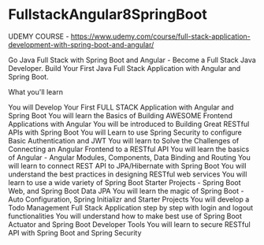 # FullstackAngular8SpringBoot

UDEMY COURSE - https://www.udemy.com/course/full-stack-application-development-with-spring-boot-and-angular/

Go Java Full Stack with Spring Boot and Angular - Become a Full Stack Java Developer. Build Your First Java Full Stack Application with Angular and Spring Boot.

What you'll learn

You will Develop Your First FULL STACK Application with Angular and Spring Boot
You will learn the Basics of Building AWESOME Frontend Applications with Angular
You will be introduced to Building Great RESTful APIs with Spring Boot
You will Learn to use Spring Security to configure Basic Authentication and JWT
You will learn to Solve the Challenges of Connecting an Angular Frontend to a RESTful API
You will learn the basics of Angular - Angular Modules, Components, Data Binding and Routing
You will learn to connect REST API to JPA/Hibernate with Spring Boot
You will understand the best practices in designing RESTful web services
You will learn to use a wide variety of Spring Boot Starter Projects - Spring Boot Web, and Spring Boot Data JPA
You will learn the magic of Spring Boot - Auto Configuration, Spring Initializr and Starter Projects
You will develop a Todo Management Full Stack Application step by step with login and logout functionalities
You will understand how to make best use of Spring Boot Actuator and Spring Boot Developer Tools
You will learn to secure RESTful API with Spring Boot and Spring Security



